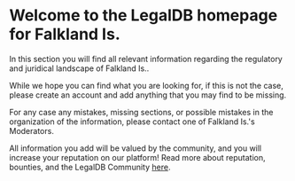 <!-- TITLE: Falkland Is. -->
<!-- SUBTITLE: Welcome to the legalDB home of Falkland Is. -->

# Welcome to the LegalDB homepage for Falkland Is.

In this section you will find all relevant information regarding the regulatory and juridical landscape of Falkland Is..

While we hope you can find what you are looking for, if this is not the case, please create an account and add anything that you may find to be missing.

For any case any mistakes, missing sections, or possible mistakes in the organization of the information, please contact one of Falkland Is.'s Moderators.

All information you add will be valued by the community, and you will increase your reputation on our platform! Read more about reputation, bounties, and the LegalDB Community [here](http://legaldb.herokuapp.com/legaldb/community).
